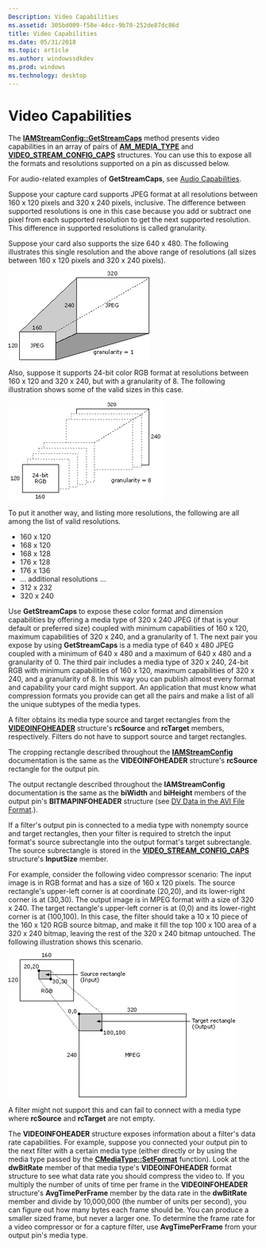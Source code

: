 ```yaml
---
Description: Video Capabilities
ms.assetid: 305bd009-f58e-4dcc-9b70-252de87dc86d
title: Video Capabilities
ms.date: 05/31/2018
ms.topic: article
ms.author: windowssdkdev
ms.prod: windows
ms.technology: desktop
---
```


# Video Capabilities

The [**IAMStreamConfig::GetStreamCaps**](/windows/win32/Strmif/nf-strmif-iamstreamconfig-getstreamcaps?branch=master) method presents video capabilities in an array of pairs of [**AM\_MEDIA\_TYPE**](/windows/win32/strmif/ns-strmif-_ammediatype?branch=master) and [**VIDEO\_STREAM\_CONFIG\_CAPS**](/windows/win32/strmif/ns-strmif-_video_stream_config_caps?branch=master) structures. You can use this to expose all the formats and resolutions supported on a pin as discussed below.

For audio-related examples of **GetStreamCaps**, see [Audio Capabilities](audio-capabilities.md).

Suppose your capture card supports JPEG format at all resolutions between 160 x 120 pixels and 320 x 240 pixels, inclusive. The difference between supported resolutions is one in this case because you add or subtract one pixel from each supported resolution to get the next supported resolution. This difference in supported resolutions is called granularity.

Suppose your card also supports the size 640 x 480. The following illustrates this single resolution and the above range of resolutions (all sizes between 160 x 120 pixels and 320 x 240 pixels).

![resolution from 160 x 120 to 320 x 240 pixels, plus 640 x 480](images/strmcap1.png)

Also, suppose it supports 24-bit color RGB format at resolutions between 160 x 120 and 320 x 240, but with a granularity of 8. The following illustration shows some of the valid sizes in this case.

![resolution from 160 x 120 to 320 to 240, with granularity = 8](images/strmcap3.png)

To put it another way, and listing more resolutions, the following are all among the list of valid resolutions.

-   160 x 120
-   168 x 120
-   168 x 128
-   176 x 128
-   176 x 136
-   ... additional resolutions ...
-   312 x 232
-   320 x 240

Use **GetStreamCaps** to expose these color format and dimension capabilities by offering a media type of 320 x 240 JPEG (if that is your default or preferred size) coupled with minimum capabilities of 160 x 120, maximum capabilities of 320 x 240, and a granularity of 1. The next pair you expose by using **GetStreamCaps** is a media type of 640 x 480 JPEG coupled with a minimum of 640 x 480 and a maximum of 640 x 480 and a granularity of 0. The third pair includes a media type of 320 x 240, 24-bit RGB with minimum capabilities of 160 x 120, maximum capabilities of 320 x 240, and a granularity of 8. In this way you can publish almost every format and capability your card might support. An application that must know what compression formats you provide can get all the pairs and make a list of all the unique subtypes of the media types.

A filter obtains its media type source and target rectangles from the [**VIDEOINFOHEADER**](/windows/win32/amvideo/ns-amvideo-tagvideoinfoheader?branch=master) structure's **rcSource** and **rcTarget** members, respectively. Filters do not have to support source and target rectangles.

The cropping rectangle described throughout the [**IAMStreamConfig**](/windows/win32/Strmif/nn-strmif-iamstreamconfig?branch=master) documentation is the same as the **VIDEOINFOHEADER** structure's **rcSource** rectangle for the output pin.

The output rectangle described throughout the **IAMStreamConfig** documentation is the same as the **biWidth** and **biHeight** members of the output pin's **BITMAPINFOHEADER** structure (see [DV Data in the AVI File Format](dv-data-in-the-avi-file-format.md).).

If a filter's output pin is connected to a media type with nonempty source and target rectangles, then your filter is required to stretch the input format's source subrectangle into the output format's target subrectangle. The source subrectangle is stored in the [**VIDEO\_STREAM\_CONFIG\_CAPS**](/windows/win32/strmif/ns-strmif-_video_stream_config_caps?branch=master) structure's **InputSize** member.

For example, consider the following video compressor scenario: The input image is in RGB format and has a size of 160 x 120 pixels. The source rectangle's upper-left corner is at coordinate (20,20), and its lower-right corner is at (30,30). The output image is in MPEG format with a size of 320 x 240. The target rectangle's upper-left corner is at (0,0) and its lower-right corner is at (100,100). In this case, the filter should take a 10 x 10 piece of the 160 x 120 RGB source bitmap, and make it fill the top 100 x 100 area of a 320 x 240 bitmap, leaving the rest of the 320 x 240 bitmap untouched. The following illustration shows this scenario.

![subrectangle stretching](images/strmcap4.png)

A filter might not support this and can fail to connect with a media type where **rcSource** and **rcTarget** are not empty.

The **VIDEOINFOHEADER** structure exposes information about a filter's data rate capabilities. For example, suppose you connected your output pin to the next filter with a certain media type (either directly or by using the media type passed by the [**CMediaType::SetFormat**](cmediatype-setformat.md) function). Look at the **dwBitRate** member of that media type's **VIDEOINFOHEADER** format structure to see what data rate you should compress the video to. If you multiply the number of units of time per frame in the **VIDEOINFOHEADER** structure's **AvgTimePerFrame** member by the data rate in the **dwBitRate** member and divide by 10,000,000 (the number of units per second), you can figure out how many bytes each frame should be. You can produce a smaller sized frame, but never a larger one. To determine the frame rate for a video compressor or for a capture filter, use **AvgTimePerFrame** from your output pin's media type.

 

 



